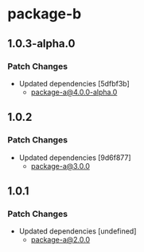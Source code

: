 # package-b

## 1.0.3-alpha.0

### Patch Changes

- Updated dependencies [5dfbf3b]
  - package-a@4.0.0-alpha.0

## 1.0.2

### Patch Changes

- Updated dependencies [9d6f877]
  - package-a@3.0.0

## 1.0.1

### Patch Changes

- Updated dependencies [undefined]
  - package-a@2.0.0
